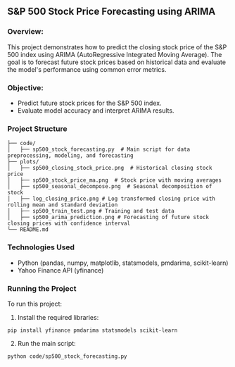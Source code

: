 ## S&P 500 Stock Price Forecasting using ARIMA

### Overview:  
This project demonstrates how to predict the closing stock price of the S&P 500 index using ARIMA (AutoRegressive Integrated Moving Average). The goal is to forecast future stock prices based on historical data and evaluate the model's performance using common error metrics.

### Objective:  
  - Predict future stock prices for the S&P 500 index.
  - Evaluate model accuracy and interpret ARIMA results.

### Project Structure
```
├── code/  
│   ├── sp500_stock_forecasting.py  # Main script for data preprocessing, modeling, and forecasting  
├── plots/  
│   ├── sp500_closing_stock_price.png  # Historical closing stock price  
│   ├── sp500_stock_price_ma.png  # Stock price with moving averages  
│   ├── sp500_seasonal_decompose.png  # Seasonal decomposition of stock  
│   ├── log_closing_price.png # Log transformed closing price with rolling mean and standard deviation  
│   ├── sp500_train_test.png # Training and test data  
│   ├── sp500_arima_prediction.png # Forecasting of future stock closing prices with confidence interval  
└── README.md
```

### Technologies Used  
  - Python (pandas, numpy, matplotlib, statsmodels, pmdarima, scikit-learn)
  - Yahoo Finance API (yfinance)

### Running the Project  
To run this project:  

  1. Install the required libraries:
```
pip install yfinance pmdarima statsmodels scikit-learn
```
  2. Run the main script:
```
python code/sp500_stock_forecasting.py
```
